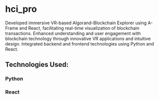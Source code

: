 # hci_pro
Developed immersive VR-based Algorand-Blockchain Explorer using A-Frame and React, facilitating real-time visualization of blockchain transactions. Enhanced understanding and user engagement with blockchain technology through innovative VR  applications and intuitive design. Integrated backend and frontend technologies using Python and React.
## Technologies Used: 
### Python
### React

